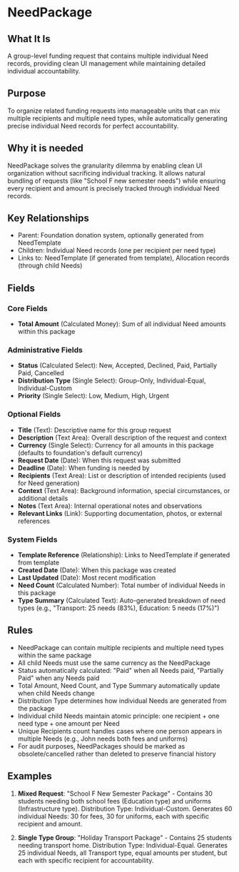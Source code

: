 # NeedPackage

## What It Is
A group-level funding request that contains multiple individual Need records, providing clean UI management while maintaining detailed individual accountability.

## Purpose
To organize related funding requests into manageable units that can mix multiple recipients and multiple need types, while automatically generating precise individual Need records for perfect accountability.

## Why it is needed 
NeedPackage solves the granularity dilemma by enabling clean UI organization without sacrificing individual tracking. It allows natural bundling of requests (like "School F new semester needs") while ensuring every recipient and amount is precisely tracked through individual Need records.

## Key Relationships
- Parent: Foundation donation system, optionally generated from NeedTemplate
- Children: Individual Need records (one per recipient per need type)
- Links to: NeedTemplate (if generated from template), Allocation records (through child Needs)

## Fields

### Core Fields
- **Total Amount** (Calculated Money): Sum of all individual Need amounts within this package

### Administrative Fields  
- **Status** (Calculated Select): New, Accepted, Declined, Paid, Partially Paid, Cancelled
- **Distribution Type** (Single Select): Group-Only, Individual-Equal, Individual-Custom
- **Priority** (Single Select): Low, Medium, High, Urgent

### Optional Fields
- **Title** (Text): Descriptive name for this group request
- **Description** (Text Area): Overall description of the request and context
- **Currency** (Single Select): Currency for all amounts in this package (defaults to foundation's default currency)
- **Request Date** (Date): When this request was submitted
- **Deadline** (Date): When funding is needed by
- **Recipients** (Text Area): List or description of intended recipients (used for Need generation)
- **Context** (Text Area): Background information, special circumstances, or additional details
- **Notes** (Text Area): Internal operational notes and observations
- **Relevant Links** (Link): Supporting documentation, photos, or external references

### System Fields
- **Template Reference** (Relationship): Links to NeedTemplate if generated from template
- **Created Date** (Date): When this package was created
- **Last Updated** (Date): Most recent modification
- **Need Count** (Calculated Number): Total number of individual Needs in this package
- **Type Summary** (Calculated Text): Auto-generated breakdown of need types (e.g., "Transport: 25 needs (83%), Education: 5 needs (17%)")

## Rules
- NeedPackage can contain multiple recipients and multiple need types within the same package
- All child Needs must use the same currency as the NeedPackage
- Status automatically calculated: "Paid" when all Needs paid, "Partially Paid" when any Needs paid
- Total Amount, Need Count, and Type Summary automatically update when child Needs change
- Distribution Type determines how individual Needs are generated from the package
- Individual child Needs maintain atomic principle: one recipient + one need type + one amount per Need
- Unique Recipients count handles cases where one person appears in multiple Needs (e.g., John needs both fees and uniforms)
- For audit purposes, NeedPackages should be marked as obsolete/cancelled rather than deleted to preserve financial history

## Examples
1. **Mixed Request**: "School F New Semester Package" - Contains 30 students needing both school fees (Education type) and uniforms (Infrastructure type). Distribution Type: Individual-Custom. Generates 60 individual Needs: 30 for fees, 30 for uniforms, each with specific recipient and amount.

2. **Single Type Group**: "Holiday Transport Package" - Contains 25 students needing transport home. Distribution Type: Individual-Equal. Generates 25 individual Needs, all Transport type, equal amounts per student, but each with specific recipient for accountability.